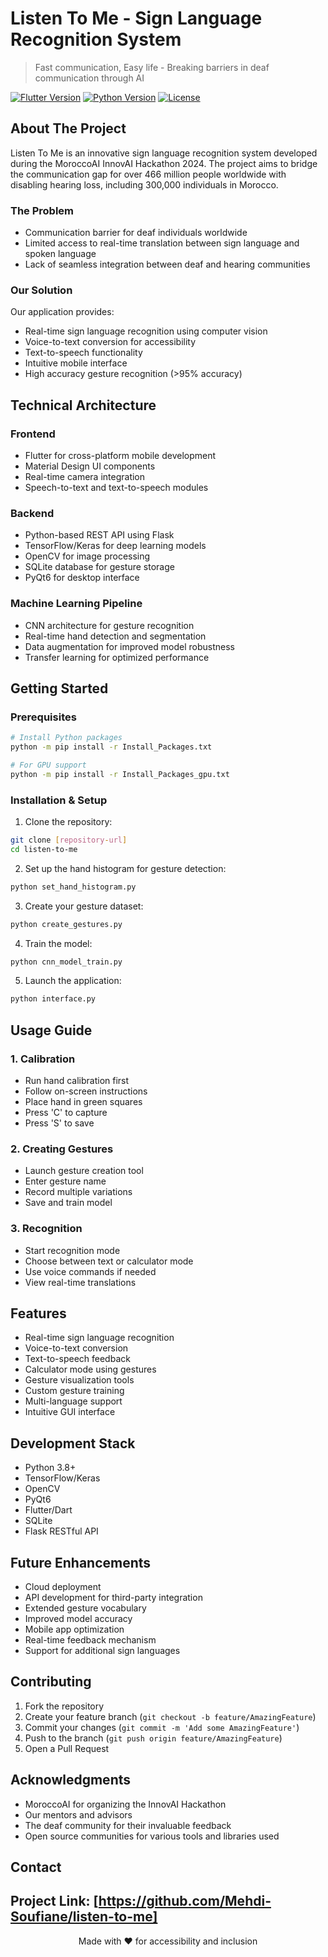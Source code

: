 # Listen To Me - Sign Language Recognition System

> Fast communication, Easy life - Breaking barriers in deaf communication through AI

[![Flutter Version](https://img.shields.io/badge/Flutter-3.0-blue.svg)](https://flutter.dev/)
[![Python Version](https://img.shields.io/badge/Python-3.8+-blue.svg)](https://python.org)
[![License](https://img.shields.io/badge/License-MIT-green.svg)](LICENSE)

## About The Project

Listen To Me is an innovative sign language recognition system developed during the MoroccoAI InnovAI Hackathon 2024. The project aims to bridge the communication gap for over 466 million people worldwide with disabling hearing loss, including 300,000 individuals in Morocco.

### The Problem
- Communication barrier for deaf individuals worldwide
- Limited access to real-time translation between sign language and spoken language
- Lack of seamless integration between deaf and hearing communities

### Our Solution
Our application provides:
- Real-time sign language recognition using computer vision
- Voice-to-text conversion for accessibility
- Text-to-speech functionality
- Intuitive mobile interface
- High accuracy gesture recognition (>95% accuracy)

## Technical Architecture

### Frontend
- Flutter for cross-platform mobile development
- Material Design UI components
- Real-time camera integration
- Speech-to-text and text-to-speech modules

### Backend
- Python-based REST API using Flask
- TensorFlow/Keras for deep learning models
- OpenCV for image processing
- SQLite database for gesture storage
- PyQt6 for desktop interface

### Machine Learning Pipeline
- CNN architecture for gesture recognition
- Real-time hand detection and segmentation
- Data augmentation for improved model robustness
- Transfer learning for optimized performance

## Getting Started

### Prerequisites
```bash
# Install Python packages
python -m pip install -r Install_Packages.txt

# For GPU support
python -m pip install -r Install_Packages_gpu.txt
```

### Installation & Setup

1. Clone the repository:
```bash
git clone [repository-url]
cd listen-to-me
```

2. Set up the hand histogram for gesture detection:
```bash
python set_hand_histogram.py
```

3. Create your gesture dataset:
```bash
python create_gestures.py
```

4. Train the model:
```bash
python cnn_model_train.py
```

5. Launch the application:
```bash
python interface.py
```

## Usage Guide

### 1. Calibration
- Run hand calibration first
- Follow on-screen instructions
- Place hand in green squares
- Press 'C' to capture
- Press 'S' to save

### 2. Creating Gestures
- Launch gesture creation tool
- Enter gesture name
- Record multiple variations
- Save and train model

### 3. Recognition
- Start recognition mode
- Choose between text or calculator mode
- Use voice commands if needed
- View real-time translations

## Features

- Real-time sign language recognition
- Voice-to-text conversion
- Text-to-speech feedback
- Calculator mode using gestures
- Gesture visualization tools
- Custom gesture training
- Multi-language support
- Intuitive GUI interface


## Development Stack

- Python 3.8+
- TensorFlow/Keras
- OpenCV
- PyQt6
- Flutter/Dart
- SQLite
- Flask RESTful API

## Future Enhancements

- Cloud deployment
- API development for third-party integration
- Extended gesture vocabulary
- Improved model accuracy
- Mobile app optimization
- Real-time feedback mechanism
- Support for additional sign languages

## Contributing

1. Fork the repository
2. Create your feature branch (`git checkout -b feature/AmazingFeature`)
3. Commit your changes (`git commit -m 'Add some AmazingFeature'`)
4. Push to the branch (`git push origin feature/AmazingFeature`)
5. Open a Pull Request




## Acknowledgments

- MoroccoAI for organizing the InnovAI Hackathon
- Our mentors and advisors
- The deaf community for their invaluable feedback
- Open source communities for various tools and libraries used

## Contact

Project Link: [https://github.com/Mehdi-Soufiane/listen-to-me]
---

<p align="center">Made with ❤️ for accessibility and inclusion</p>
